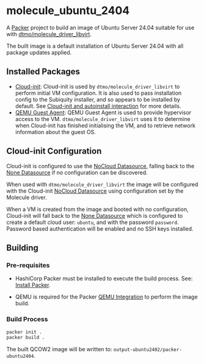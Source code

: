 # molecule_ubuntu_2404

A [Packer](https://www.packer.io/) project to build an image of Ubuntu Server
24.04 suitable for use with
[dtmo/molecule_driver_libvirt](https://github.com/dtmo/molecule_driver_libvirt).

The built image is a default installation of Ubuntu Server 24.04 with all
package updates applied.

## Installed Packages

* [Cloud-init](https://cloudinit.readthedocs.io/en/stable/): Cloud-init is used
  by `dtmo/molecule_driver_libvirt` to perform initial VM configuration. It is
  also used to pass installation config to the Subiquity installer, and so
  appears to be installed by default. See
  [Cloud-init and autoinstall interaction](https://canonical-subiquity.readthedocs-hosted.com/en/latest/index.html) for more details.
* [QEMU Guest Agent](https://wiki.qemu.org/Features/GuestAgent): QEMU Guest
  Agent is used to provide hypervisor access to the VM.
  `dtmo/molecule_driver_libvirt` uses it to determine when Cloud-init has
  finished initialising the VM, and to retrieve network information about the
  guest OS.

## Cloud-init Configuration

Cloud-init is configured to use the
[NoCloud Datasource](https://cloudinit.readthedocs.io/en/stable/reference/datasources/nocloud.html), falling back to the
[None Datasource](https://cloudinit.readthedocs.io/en/stable/reference/datasources/none.html)
if no configuration can be discovered.

When used with `dtmo/molecule_driver_libvirt` the image will be configured with
the Cloud-init
[NoCloud Datasource](https://cloudinit.readthedocs.io/en/stable/reference/datasources/nocloud.html)
using configuration set by the Molecule driver.

When a VM is created from the image and booted with no configuration, Cloud-init
will fall back to the
[None Datasource](https://cloudinit.readthedocs.io/en/stable/reference/datasources/none.html)
which is configured to create a default cloud user: `ubuntu`, and with the
password `password`. Password based authentication will be enabled and no SSH
keys installed.

## Building

### Pre-requisites

* HashiCorp Packer must be installed to execute the build process. See:
  [Install Packer](https://developer.hashicorp.com/packer/install).

* QEMU is required for the Packer
  [QEMU Integration](https://developer.hashicorp.com/packer/integrations/hashicorp/qemu)
  to perform the image build.

### Build Process

```bash
packer init .
packer build .
```

The built QCOW2 image will be written to: `output-ubuntu2402/packer-ubuntu2404`.

